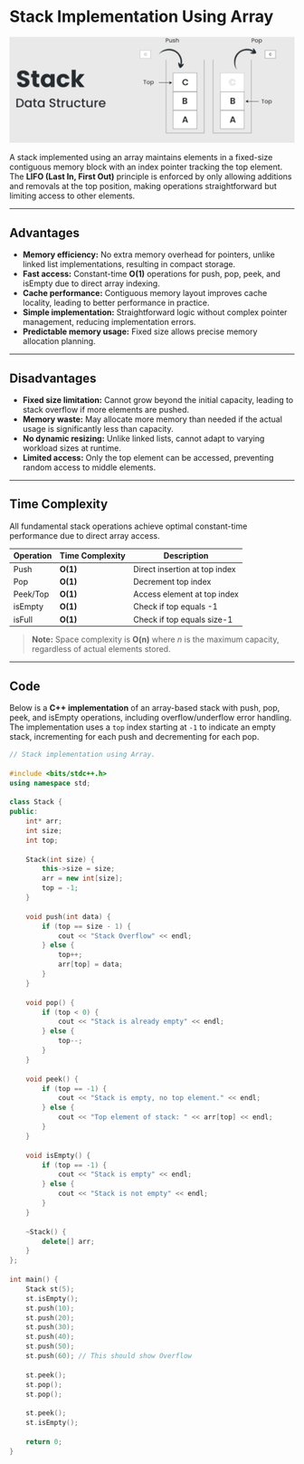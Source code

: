 # Stack Implementation Using Array

<p align="center">
  <img src="../../Images-Doc/Stack_images.png" alt="Stack" width="600px"/>
</p>

A stack implemented using an array maintains elements in a fixed-size contiguous memory block with an index pointer tracking the top element.  
The **LIFO (Last In, First Out)** principle is enforced by only allowing additions and removals at the top position, making operations straightforward but limiting access to other elements.

---

## Advantages
- **Memory efficiency:** No extra memory overhead for pointers, unlike linked list implementations, resulting in compact storage.  
- **Fast access:** Constant-time **O(1)** operations for push, pop, peek, and isEmpty due to direct array indexing.  
- **Cache performance:** Contiguous memory layout improves cache locality, leading to better performance in practice.  
- **Simple implementation:** Straightforward logic without complex pointer management, reducing implementation errors.  
- **Predictable memory usage:** Fixed size allows precise memory allocation planning.  

---

## Disadvantages
- **Fixed size limitation:** Cannot grow beyond the initial capacity, leading to stack overflow if more elements are pushed.  
- **Memory waste:** May allocate more memory than needed if the actual usage is significantly less than capacity.  
- **No dynamic resizing:** Unlike linked lists, cannot adapt to varying workload sizes at runtime.  
- **Limited access:** Only the top element can be accessed, preventing random access to middle elements.  

---

## Time Complexity
All fundamental stack operations achieve optimal constant-time performance due to direct array access.

| Operation  | Time Complexity | Description |
|------------|-----------------|-------------|
| Push       | **O(1)**        | Direct insertion at top index |
| Pop        | **O(1)**        | Decrement top index |
| Peek/Top   | **O(1)**        | Access element at top index |
| isEmpty    | **O(1)**        | Check if top equals -1 |
| isFull     | **O(1)**        | Check if top equals size-1 |

> **Note:** Space complexity is **O(n)** where *n* is the maximum capacity, regardless of actual elements stored.

---

## Code

Below is a **C++ implementation** of an array-based stack with push, pop, peek, and isEmpty operations, including overflow/underflow error handling.  
The implementation uses a `top` index starting at `-1` to indicate an empty stack, incrementing for each push and decrementing for each pop.

```cpp
// Stack implementation using Array.

#include <bits/stdc++.h>
using namespace std;

class Stack {
public:
    int* arr;
    int size;
    int top;

    Stack(int size) {
        this->size = size;
        arr = new int[size];
        top = -1;
    }

    void push(int data) {
        if (top == size - 1) {
            cout << "Stack Overflow" << endl;
        } else {
            top++;
            arr[top] = data;
        }
    }

    void pop() {
        if (top < 0) {
            cout << "Stack is already empty" << endl;
        } else {
            top--;
        }
    }

    void peek() {
        if (top == -1) {
            cout << "Stack is empty, no top element." << endl;
        } else {
            cout << "Top element of stack: " << arr[top] << endl;
        }
    }

    void isEmpty() {
        if (top == -1) {
            cout << "Stack is empty" << endl;
        } else {
            cout << "Stack is not empty" << endl;
        }
    }

    ~Stack() {
        delete[] arr;
    }
};

int main() {
    Stack st(5);
    st.isEmpty();
    st.push(10);
    st.push(20);
    st.push(30);
    st.push(40);
    st.push(50);
    st.push(60); // This should show Overflow

    st.peek();
    st.pop();
    st.pop();

    st.peek();
    st.isEmpty();

    return 0;
}
